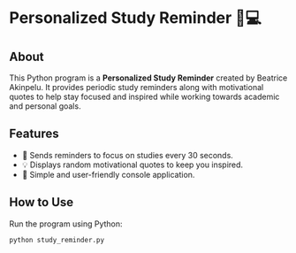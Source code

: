 # Personalized Study Reminder 🧠💻

## About
This Python program is a **Personalized Study Reminder** created by Beatrice Akinpelu. 
It provides periodic study reminders along with motivational quotes to help stay focused and inspired while working towards academic and personal goals.

## Features
- 🔔 Sends reminders to focus on studies every 30 seconds.
- 💡 Displays random motivational quotes to keep you inspired.
- 🌟 Simple and user-friendly console application.

## How to Use
Run the program using Python:  
   ```bash
   python study_reminder.py
